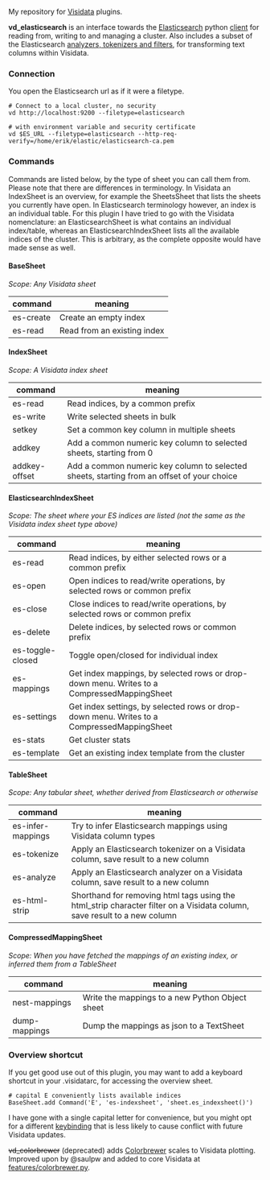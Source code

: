 My repository for [Visidata](https://github.com/saulpw/visidata) plugins. 

**vd_elasticsearch** is an interface towards the [Elasticsearch](https://www.elastic.co/guide/en/elasticsearch/reference/current/index.html) python [client](https://elasticsearch-py.readthedocs.io/en/stable/) for reading from, writing to and managing a cluster. Also includes a subset of the Elasticsearch [analyzers, tokenizers and filters](https://www.elastic.co/guide/en/elasticsearch/reference/current/analysis.html
), for transforming text columns within Visidata. 


### Connection
You open the Elasticsearch url as if it were a filetype. 
```
# Connect to a local cluster, no security
vd http://localhost:9200 --filetype=elasticsearch
```
```
# with environment variable and security certificate
vd $ES_URL --filetype=elasticsearch --http-req-verify=/home/erik/elastic/elasticsearch-ca.pem
```


### Commands
Commands are listed below, by the type of sheet you can call them from. Please note that there are differences in terminology. In Visidata an IndexSheet is an overview, for example the SheetsSheet that lists the sheets you currently have open. In Elasticsearch terminology however, an index is an individual table. For this plugin I have tried to go with the Visidata nomenclature: an ElasticsearchSheet is what contains an individual index/table, whereas an ElasticsearchIndexSheet lists all the available indices of the cluster. This is arbitrary, as the complete opposite would have made sense as well. 


#### BaseSheet
_Scope: Any Visidata sheet_

|  command | meaning |
| --- | --- |
| es-create | Create an empty index |
| es-read | Read from an existing index |




#### IndexSheet
_Scope: A Visidata index sheet_

|  command | meaning |
| --- | --- |
| es-read | Read indices, by a common prefix |
| es-write | Write selected sheets in bulk |
| setkey | Set a common key column in multiple sheets |
| addkey | Add a common numeric key column to selected sheets, starting from 0 |
| addkey-offset | Add a common numeric key column to selected sheets, starting from an offset of your choice |


#### ElasticsearchIndexSheet
_Scope: The sheet where your ES indices are listed (not the same as the Visidata index sheet type above)_

|  command | meaning |
| --- | --- |
| es-read | Read indices, by either selected rows or a common prefix |
| es-open | Open indices to read/write operations, by selected rows or common prefix |
| es-close | Close indices to read/write operations, by selected rows or common prefix |
| es-delete | Delete indices, by selected rows or common prefix |
| es-toggle-closed | Toggle open/closed for individual index |
| es-mappings | Get index mappings, by selected rows or drop-down menu. Writes to a CompressedMappingSheet |
| es-settings | Get index settings, by selected rows or drop-down menu. Writes to a CompressedMappingSheet |
| es-stats | Get cluster stats |
| es-template | Get an existing index template from the cluster |


#### TableSheet
_Scope: Any tabular sheet, whether derived from Elasticsearch or otherwise_

|  command | meaning |
| --- | --- |
| es-infer-mappings | Try to infer Elasticsearch mappings using Visidata column types |
| es-tokenize | Apply an Elasticsearch tokenizer on a Visidata column, save result to a new column |
| es-analyze | Apply an Elasticsearch analyzer on a Visidata column, save result to a new column |
| es-html-strip | Shorthand for removing html tags using the html_strip character filter on a Visidata column, save result to a new column |


#### CompressedMappingSheet
_Scope: When you have fetched the mappings of an existing index, or inferred them from a TableSheet_

|  command | meaning |
| --- | --- |
| nest-mappings | Write the mappings to a new Python Object sheet |
| dump-mappings | Dump the mappings as json to a TextSheet |


### Overview shortcut
If you get good use out of this plugin, you may want to add a keyboard shortcut in your .visidatarc, for accessing the overview sheet. 
```
# capital E conveniently lists available indices 
BaseSheet.add Command('E', 'es-indexsheet', 'sheet.es_indexsheet()') 
```
I have gone with a single capital letter for convenience, but you might opt for a different [keybinding](https://www.visidata.org/docs/customize/) that is less likely to cause conflict with future Visidata updates. 



~~vd_colorbrewer~~ (deprecated) adds [Colorbrewer](https://colorbrewer2.org/) scales to Visidata plotting. Improved upon by @saulpw and added to core Visidata at [features/colorbrewer.py](https://github.com/saulpw/visidata/blob/develop/features/colorbrewer.py). 

